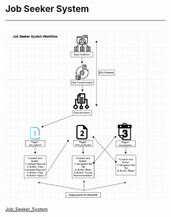 # Job Seeker System
---
![Main Image](https://github.com/Zhiweikau/Job-Seeker-System/blob/main/Job%20Seeker%20System%20Workflow.png)
---

[Job_Seeker_System](https://job-seeker-system-ef56arkxgtf5kqf5niegjn.streamlit.app/)
